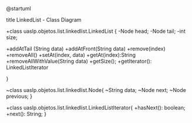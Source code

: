 @startuml

title LinkedList - Class Diagram


+class uaslp.objetos.list.linkedlist.LinkedList {
  -Node head;
  -Node tail;
  -int size;
 
  +addAtTail (String data)
  +addAtFront(String data)
  +remove(index)
  +removeAll()
  +setAt(index, data)
  +getAt(index):String
  +removeAllWithValue(String data)
  +getSize();
  +getIterator(): LinkedListIterator
 

}

~class uaslp.objetos.list.linkedlist.Node{
   ~String data;
   ~Node next;
   ~Node previous;
}

+class uaslp.objetos.list.linkedlist.LinkedListIterator{
   +hasNext(): boolean;
   +next(): String;
}
